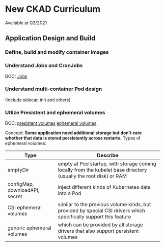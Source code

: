 # New CKAD Curriculum

Available at Q3/2021

## Application Design and Build

### Define, build and modify container images


### Understand Jobs and CronJobs
DOC:
[Jobs](https://kubernetes.io/docs/concepts/workloads/controllers/job/)

### Understand multi-container Pod design
(Include sidecar, init and others)

### Utlize Presistent and ephemeral volumes
DOC:
[presistent volumes](https://kubernetes.io/docs/concepts/storage/persistent-volumes/)
[ephemeral volumes](https://kubernetes.io/docs/concepts/storage/ephemeral-volumes/)

Concept:
**Some application need additional storage but don't care whether that data is stored persistently across restarts.**
Types of ephemeral volumes:

| Type | Describe |
| ---| -- |
| emptyDir | empty at Pod startup, with storage coming locally from the kubelet base directory (usually the root disk) or RAM |
| configMap, downloadAPI, secret | inject different kinds of Kubernetes data into a Pod |
| CSI  ephemeral volumes | similar to the previous volume kinds, but provided by special CSI drivers which specifically support this feature |
| generic  ephemeral volumes | which can be provided by all storage drivers that also support persistent volumes | 

